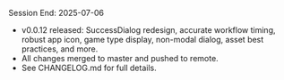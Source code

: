 Session End: 2025-07-06

- v0.0.12 released: SuccessDialog redesign, accurate workflow timing, robust app icon, game type display, non-modal dialog, asset best practices, and more.
- All changes merged to master and pushed to remote.
- See CHANGELOG.md for full details.

